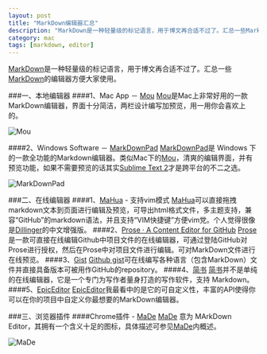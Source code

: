 ```yaml
---
layout: post
title: "MarkDown编辑器汇总"
description: "MarkDown是一种轻量级的标记语言，用于博文再合适不过了。汇总一些MarkDown的编辑器方便大家使用。"
category: mac
tags: [markdown, editor]
---
```

[MarkDown](http://markdown.tw/)是一种轻量级的标记语言，用于博文再合适不过了。汇总一些[MarkDown](http://markdown.tw/)的编辑器方便大家使用。

###一、本地编辑器
####1、Mac App － [Mou](http://mouapp.com/)
[Mou](http://mouapp.com/)是Mac上非常好用的一款MarkDown编辑器，界面十分简洁，两栏设计编写加预览，用一用你会喜欢上的。

![Mou](http://ww4.sinaimg.cn/mw690/713d9449jw1e4h6zdb2h9j20s60k60w5.jpg)

####2、Windows Software － [MarkDownPad](http://markdownpad.com/)
[MarkDownPad](http://markdownpad.com/)是 Windows 下的一款全功能的Markdown编辑器。类似Mac下的[Mou](http://mouapp.com/)，清爽的编辑界面，并有预览功能，如果不需要预览的话其实[Sublime Text 2](http://www.sublimetext.com/2)才是跨平台的不二之选。

![MarkDownPad](http://ww4.sinaimg.cn/mw690/713d9449jw1e4h7flnkhfj20q40ibn2a.jpg)

###二、在线编辑器
####1、[MaHua](http://mahua.jser.me/) - 支持vim模式
[MaHua](http://mahua.jser.me/)可以直接拖拽markdown文本到页面进行编辑及预览，可导出html格式文件，多主题支持，兼容“GitHub”的markdown语法，并且支持“VIM快捷键”方便vim党。个人觉得很像是[Dillinger](http://dillinger.io/)的中文增强版。
####2、[Prose · A Content Editor for GitHub](http://prose.io/)
[Prose](http://prose.io/)是一款可直接在线编辑Github中项目文件的在线编辑器，可通过登陆GitHub对Prose进行授权，然后在Prose中对项目文件进行编辑。可对MarkDown文件进行在线预览。
####3、[Gist](https://gist.github.com/)
[Github gist](https://gist.github.com/)可在线编写各种语言（包含MarkDown）文件并直接具备版本可被用作GitHub的repository。
####4、[简书](http://jianshu.io/)
[简书](http://jianshu.io/)并不是单纯的在线编辑器，它是一个专门为写作者量身打造的写作软件，支持 Markdown。
####5、[EpicEditor](http://epiceditor.com/)
[EpicEditor](http://epiceditor.com/)我最看中的是它的可自定义性，丰富的API使得你可以在你的项目中自定义你最想要的MarkDown编辑器。

###三、浏览器插件
####Chrome插件 - [MaDe](https://chrome.google.com/webstore/detail/made/oknndfeeopgpibecfjljjfanledpbkog)
[MaDe](https://chrome.google.com/webstore/detail/made/oknndfeeopgpibecfjljjfanledpbkog) 意为 MArkDown Editor，其拥有一个含义十足的图标，具体描述可参见[MaDe](https://chrome.google.com/webstore/detail/made/oknndfeeopgpibecfjljjfanledpbkog)内概述。

![MaDe](http://ww4.sinaimg.cn/mw690/713d9449jw1e4ha4j79qnj201e01ea9u.jpg)

